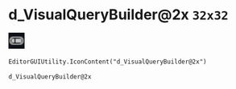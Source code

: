 # d_VisualQueryBuilder@2x `32x32`
<img src="/img/d_VisualQueryBuilder.png" width=32 height=32>

``` CSharp
EditorGUIUtility.IconContent("d_VisualQueryBuilder@2x")
```
```
d_VisualQueryBuilder@2x
```
